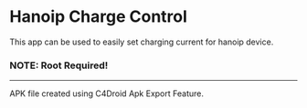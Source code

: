 # Hanoip Charge Control
This app can be used to easily set charging current for hanoip device.

### NOTE: Root Required!

---

APK file created using C4Droid Apk Export Feature.
